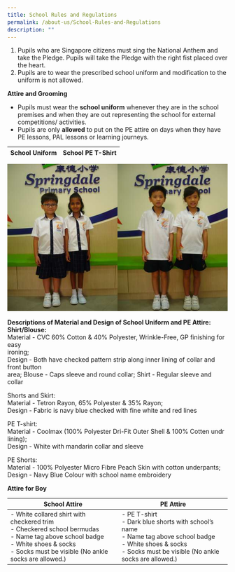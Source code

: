 ```yaml
---
title: School Rules and Regulations
permalink: /about-us/School-Rules-and-Regulations
description: ""
---
```

1.  Pupils who are Singapore citizens must sing the National Anthem and take the Pledge. Pupils will take the Pledge with the right fist placed over the heart. 
2.  Pupils are to wear the prescribed school uniform and modification to the uniform is not allowed.

**Attire and Grooming**

*   Pupils must wear the **school uniform** whenever they are in the school premises and when they are out representing the school for external competitions/ activities.
*   Pupils are only **allowed** to put on the PE attire on days when they have PE lessons, PAL lessons or learning journeys.



| School Uniform | School PE T-Shirt | 
| -------- | -------- |


<img src="/images/Sch_Attire_Uniform_Closeup.jpg" 
     style="width:50%;float:left">
<img src="/images/Sch_Attire_PE_Closeup.jpg" 
     style="width:50%">
		 
**Descriptions of Material and Design of School Uniform and PE Attire:**  
**Shirt/Blouse:**  
Material - CVC 60% Cotton & 40% Polyester, Wrinkle-Free, GP finishing for easy  
ironing;  
Design - Both have checked pattern strip along inner lining of collar and front button  
area; Blouse - Caps sleeve and round collar; Shirt - Regular sleeve and collar  
  
Shorts and Skirt:  
Material - Tetron Rayon, 65% Polyester & 35% Rayon;  
Design - Fabric is navy blue checked with fine white and red lines  
  
PE T-shirt:  
Material - Coolmax (100% Polyester Dri-Fit Outer Shell & 100% Cotten undr lining);  
Design - White with mandarin collar and sleeve  
  
PE Shorts:  
Material - 100% Polyester Micro Fibre Peach Skin with cotton underpants;  
Design - Navy Blue Colour with school name embroidery

**Attire for Boy**

| School Attire |  PE Attire | 
| -------- | -------- |
|-   White collared shirt with checkered trim<br>-   Checkered school bermudas<br>-   Name tag above school badge<br>-  White shoes & socks<br>-  Socks must be visible (No ankle socks are allowed.)|-   PE T-shirt<br>- Dark blue shorts with school’s name<br>-  Name tag above school badge<br>- White shoes & socks<br>- Socks must be visible (No ankle socks are allowed.)